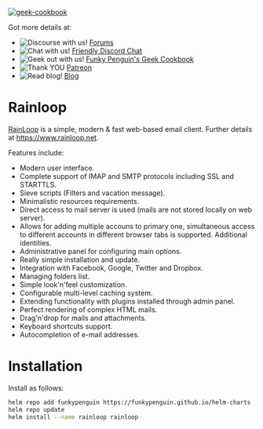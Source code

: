 [cookbookurl]: https://geek-cookbook.funkypenguin.co.nz
[kitchenurl]: https://discourse.geek-kitchen.funkypenguin.co.nz
[discordurl]: http://chat.funkypenguin.co.nz
[patreonurl]: https://patreon.com/funkypenguin
[blogurl]: https://www.funkypenguin.co.nz

[![geek-cookbook](https://raw.githubusercontent.com/funkypenguin/www.funkypenguin.co.nz/master/images/geek-kitchen-banner.png)][cookbookurl]


Got more details at:
* ![Discourse with us!](https://img.shields.io/discourse/https/discourse.geek-kitchen.funkypenguin.co.nz/topics.svg) [Forums][kitchenurl]
* ![Chat with us!](https://img.shields.io/discord/396055506072109067.svg) [Friendly Discord Chat][discordurl]
* ![Geek out with us!](https://img.shields.io/badge/recipies-35+-brightgreen.svg) [Funky Penguin's Geek Cookbook][cookbookurl]
* ![Thank YOU](https://img.shields.io/badge/thank-you-brightgreen.svg) [Patreon][patreonurl]
* ![Read blog!](https://img.shields.io/badge/read-blog-brightgreen.svg) [Blog][blogurl]

# Rainloop

[RainLoop](https://github.com/RainLoop/rainloop-webmail) is a simple, modern & fast web-based email client. Further details at <https://www.rainloop.net>.

Features include:
* Modern user interface.
* Complete support of IMAP and SMTP protocols including SSL and STARTTLS.
* Sieve scripts (Filters and vacation message).
* Minimalistic resources requirements.
* Direct access to mail server is used (mails are not stored locally on web server).
* Allows for adding multiple accouns to primary one, simultaneous access to different accounts in different browser tabs is supported. Additional identities.
* Administrative panel for configuring main options.
* Really simple installation and update.
* Integration with Facebook, Google, Twitter and Dropbox.
* Managing folders list.
* Simple look'n'feel customization.
* Configurable multi-level caching system.
* Extending functionality with plugins installed through admin panel.
* Perfect rendering of complex HTML mails.
* Drag'n'drop for mails and attachments.
* Keyboard shortcuts support.
* Autocompletion of e-mail addresses.


# Installation

Install as follows:

```bash
helm repo add funkypenguin https://funkypenguin.github.io/helm-charts
helm repo update
helm install --name rainloop rainloop
```
